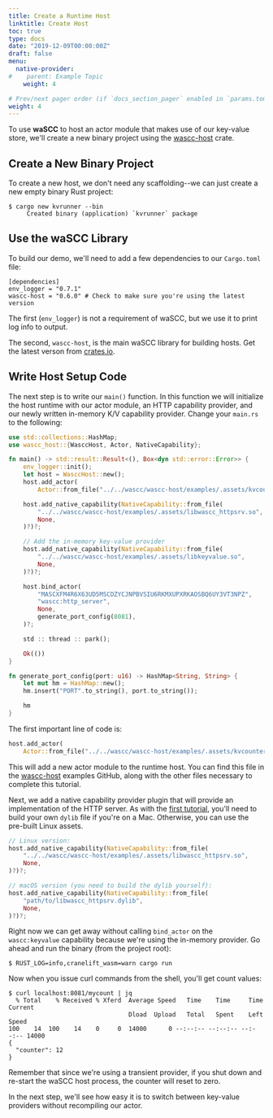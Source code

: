```yaml
---
title: Create a Runtime Host
linktitle: Create Host
toc: true
type: docs
date: "2019-12-09T00:00:00Z"
draft: false
menu:
  native-provider:
#    parent: Example Topic
    weight: 4

# Prev/next pager order (if `docs_section_pager` enabled in `params.toml`)
weight: 4
---
```


To use **waSCC** to host an actor module that makes use of our key-value store, we'll create a new binary project using the [wascc-host](https://crates.io/crates/wascc-host) crate.

## Create a New Binary Project

To create a new host, we don't need any scaffolding--we can just create a new empty binary Rust project:

```shell
$ cargo new kvrunner --bin
     Created binary (application) `kvrunner` package
```

## Use the waSCC Library

To build our demo, we'll need to add a few dependencies to our `Cargo.toml` file:

```
[dependencies]
env_logger = "0.7.1"
wascc-host = "0.6.0" # Check to make sure you're using the latest version
```

The first (`env_logger`) is not a requirement of waSCC, but we use it to print log info to output.

The second, `wascc-host`, is the main waSCC library for building hosts. Get the latest verson from [crates.io](https://crates.io/crates/wascc-host).

## Write Host Setup Code

The next step is to write our `main()` function. In this function we will initialize the host runtime with our actor module, an HTTP capability provider, and our newly written in-memory K/V capability provider. Change your `main.rs` to the following:

```rust
use std::collections::HashMap;
use wascc_host::{WasccHost, Actor, NativeCapability};

fn main() -> std::result::Result<(), Box<dyn std::error::Error>> {
    env_logger::init();
    let host = WasccHost::new();
    host.add_actor(
        Actor::from_file("../../wascc/wascc-host/examples/.assets/kvcounter.wasm")?)?;

    host.add_native_capability(NativeCapability::from_file(
        "../../wascc/wascc-host/examples/.assets/libwascc_httpsrv.so",
        None,
    )?)?;

    // Add the in-memory key-value provider
    host.add_native_capability(NativeCapability::from_file(
        "../../wascc/wascc-host/examples/.assets/libkeyvalue.so",
        None,
    )?)?;

    host.bind_actor(
        "MASCXFM4R6X63UD5MSCDZYCJNPBVSIU6RKMXUPXRKAOSBQ6UY3VT3NPZ",
        "wascc:http_server",
        None,
        generate_port_config(8081),
    )?;

    std :: thread :: park();

    Ok(())
}

fn generate_port_config(port: u16) -> HashMap<String, String> {
    let mut hm = HashMap::new();
    hm.insert("PORT".to_string(), port.to_string());

    hm
}
```

The first important line of code is:

```rust
host.add_actor(
    Actor::from_file("../../wascc/wascc-host/examples/.assets/kvcounter.wasm")?)?;
```

This will add a new actor module to the runtime host. You can find this file in the [wascc-host](https://github.com/wascc/wascc-host/tree/master/examples/.assets) examples GitHub, along with the other files necessary to complete this tutorial.

Next, we add a native capability provider plugin that will provide an implementation of the HTTP server. As with the [first tutorial](/tutorials/first-actor), you'll need to build your own `dylib` file if you're on a Mac. Otherwise, you can use the pre-built Linux assets.

```rust
// Linux version:
host.add_native_capability(NativeCapability::from_file(
    "../../wascc/wascc-host/examples/.assets/libwascc_httpsrv.so",
    None,
)?)?;

// macOS version (you need to build the dylib yourself):
host.add_native_capability(NativeCapability::from_file(
    "path/to/libwascc_httpsrv.dylib",
    None,
)?)?;
```

Right now we can get away without calling `bind_actor` on the `wascc:keyvalue` capability because we're using the in-memory provider. Go ahead and run
the binary (from the project root):

```shell
$ RUST_LOG=info,cranelift_wasm=warn cargo run
```

Now when you issue curl commands from the shell, you'll get count values:

```shell
$ curl localhost:8081/mycount | jq
  % Total    % Received % Xferd  Average Speed   Time    Time     Time  Current
                                 Dload  Upload   Total   Spent    Left  Speed
100    14  100    14    0     0  14000      0 --:--:-- --:--:-- --:--:-- 14000
{
  "counter": 12
}
```

Remember that since we're using a transient provider, if you shut down and re-start the waSCC host process, the counter will reset to zero.

In the next step, we'll see how easy it is to switch between key-value providers without recompiling our actor.
